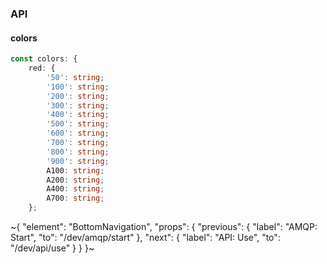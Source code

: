 

### API

#### colors

```ts
const colors: {
    red: {
        '50': string;
        '100': string;
        '200': string;
        '300': string;
        '400': string;
        '500': string;
        '600': string;
        '700': string;
        '800': string;
        '900': string;
        A100: string;
        A200: string;
        A400: string;
        A700: string;
    };
```

~{
  "element": "BottomNavigation",
  "props": {
    "previous": {
      "label": "AMQP: Start",
      "to": "/dev/amqp/start"
    },
    "next": {
      "label": "API: Use",
      "to": "/dev/api/use"
    }
  }
}~
